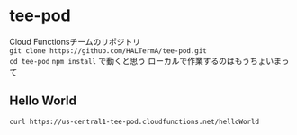 # tee-pod

Cloud Functionsチームのリポジトリ  
`git clone https://github.com/HALTermA/tee-pod.git`  
`cd tee-pod`
`npm install`
で動くと思う
ローカルで作業するのはもうちょいまって
## Hello World
`curl https://us-central1-tee-pod.cloudfunctions.net/helloWorld`
